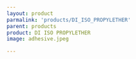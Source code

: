 ```yaml
---
layout: product
parmalink: 'products/DI_ISO_PROPYLETHER'
parent: products
product: DI ISO PROPYLETHER 
image: adhesive.jpeg

---
```

